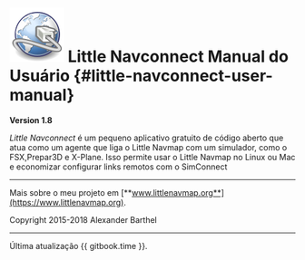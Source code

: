 # ![Little Navconnect](../images/navconnect.svg "Little Navconnect") Little Navconnect Manual do Usuário {#little-navconnect-user-manual}

**Version 1.8**

_Little Navconnect_ é um pequeno aplicativo gratuito de código aberto que atua como um agente que liga o Little Navmap com um simulador, como o FSX,Prepar3D e X-Plane. Isso permite usar o Little Navmap no Linux ou Mac e economizar configurar links remotos com o SimConnect

---

Mais sobre o meu projeto em [**www.littlenavmap.org**](https://www.littlenavmap.org).

Copyright 2015-2018 Alexander Barthel

---

Última atualização {{ gitbook.time }}.
